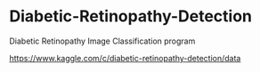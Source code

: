 # Diabetic-Retinopathy-Detection

Diabetic Retinopathy Image Classification program


https://www.kaggle.com/c/diabetic-retinopathy-detection/data
